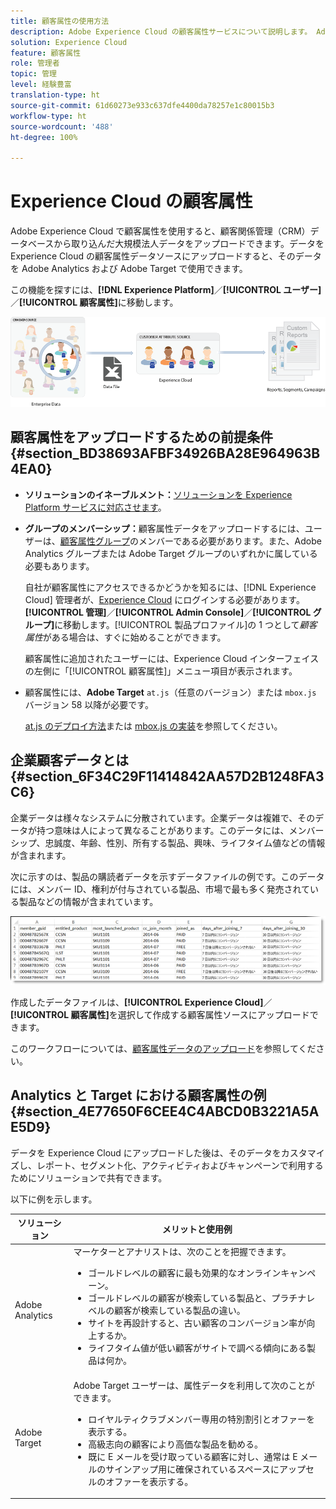 ```yaml
---
title: 顧客属性の使用方法
description: Adobe Experience Cloud の顧客属性サービスについて説明します。 Adobe Analytics と Adobe Target で使用する顧客属性データのアップロード方法について説明します。
solution: Experience Cloud
feature: 顧客属性
role: 管理者
topic: 管理
level: 経験豊富
translation-type: ht
source-git-commit: 61d60273e933c637dfe4400da78257e1c80015b3
workflow-type: ht
source-wordcount: '488'
ht-degree: 100%

---
```



# Experience Cloud の顧客属性

Adobe Experience Cloud で顧客属性を使用すると、顧客関係管理（CRM）データベースから取り込んだ大規模法人データをアップロードできます。データを Experience Cloud の顧客属性データソースにアップロードすると、そのデータを Adobe Analytics および Adobe Target で使用できます。

この機能を探すには、**[!DNL Experience Platform]**／**[!UICONTROL ユーザー]**／**[!UICONTROL 顧客属性]**&#x200B;に移動します。

![](assets/custom_reports.png)

## 顧客属性をアップロードするための前提条件 {#section_BD38693AFBF34926BA28E964963B4EA0}

* **ソリューションのイネーブルメント：**[ソリューションを Experience Platform サービスに対応させます](../core-services/core-services.md#concept_07ED1D5C64234E77976E6D572E78FB9C)。

* **グループのメンバーシップ：**&#x200B;顧客属性データをアップロードするには、ユーザーは、[顧客属性グループ](../admin-getting-started/admin-getting-started.md#task_3295A85536BF48899A1AB40D207E77E9)のメンバーである必要があります。また、Adobe Analytics グループまたは Adobe Target グループのいずれかに属している必要もあります。

   自社が顧客属性にアクセスできるかどうかを知るには、[!DNL Experience Cloud] 管理者が、[Experience Cloud](https://experience.adobe.com) にログインする必要があります。**[!UICONTROL 管理]**／**[!UICONTROL Admin Console]**／**[!UICONTROL グループ]**&#x200B;に移動します。[!UICONTROL 製品プロファイル]の 1 つとして&#x200B;*顧客属性*&#x200B;がある場合は、すぐに始めることができます。

   顧客属性に追加されたユーザーには、Experience Cloud インターフェイスの左側に「[!UICONTROL 顧客属性]」メニュー項目が表示されます。

* 顧客属性には、**Adobe Target** `at.js`（任意のバージョン）または `mbox.js` バージョン 58 以降が必要です。

   [at.js のデプロイ方法](https://docs.adobe.com/content/help/ja-JP/target/using/implement-target/client-side/deploy-at-js/how-to-deployatjs.html)または [mbox.js の実装](https://docs.adobe.com/content/help/ja-JP/target/using/implement-target/client-side/mbox-implement/mbox-download.html)を参照してください。

## 企業顧客データとは {#section_6F34C29F11414842AA57D2B1248FA3C6}

企業データは様々なシステムに分散されています。企業データは複雑で、そのデータが持つ意味は人によって異なることがあります。このデータには、メンバーシップ、忠誠度、年齢、性別、所有する製品、興味、ライフタイム値などの情報が含まれます。

次に示すのは、製品の購読者データを示すデータファイルの例です。このデータには、メンバー ID、権利が付与されている製品、市場で最も多く発売されている製品などの情報が含まれています。

![](assets/01_crs_usecase.png)

作成したデータファイルは、**[!UICONTROL Experience Cloud]**／**[!UICONTROL 顧客属性]**&#x200B;を選択して作成する顧客属性ソースにアップロードできます。

このワークフローについては、[顧客属性データのアップロード](../attributes/t-crs-usecase.md#task_BCC327B2A0EF4A1BBB2934013AB92B78)を参照してください。

## Analytics と Target における顧客属性の例 {#section_4E77650F6CEE4C4ABCD0B3221A5AE5D9}

データを Experience Cloud にアップロードした後は、そのデータをカスタマイズし、レポート、セグメント化、アクティビティおよびキャンペーンで利用するためにソリューションで共有できます。

以下に例を示します。

| ソリューション | メリットと使用例 |
|--- |--- |
| Adobe Analytics | マーケターとアナリストは、次のことを把握できます。<ul><li>ゴールドレベルの顧客に最も効果的なオンラインキャンペーン。</li><li>ゴールドレベルの顧客が検索している製品と、プラチナレベルの顧客が検索している製品の違い。</li><li>サイトを再設計すると、古い顧客のコンバージョン率が向上するか。</li><li>ライフタイム値が低い顧客がサイトで調べる傾向にある製品は何か。</li></ul> |
| Adobe Target | Adobe Target ユーザーは、属性データを利用して次のことができます。<ul><li>ロイヤルティクラブメンバー専用の特別割引とオファーを表示する。</li><li>高級志向の顧客により高価な製品を勧める。</li><li>既に E メールを受け取っている顧客に対し、通常は E メールのサインアップ用に確保されているスペースにアップセルのオファーを表示する。</li></ul> |
